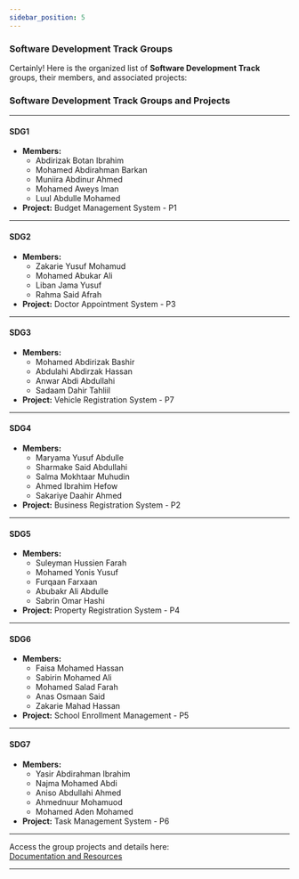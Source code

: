 ```yaml
---
sidebar_position: 5
---
```


### **Software Development Track Groups**

Certainly! Here is the organized list of **Software Development Track** groups, their members, and associated projects:

### **Software Development Track Groups and Projects**

---

#### **SDG1**
- **Members:**
    - Abdirizak Botan Ibrahim
    - Mohamed Abdirahman Barkan
    - Muniira Abdinur Ahmed
    - Mohamed Aweys Iman
    - Luul Abdulle Mohamed
- **Project:** Budget Management System - P1

---

#### **SDG2**
- **Members:**
    - Zakarie Yusuf Mohamud
    - Mohamed Abukar Ali
    - Liban Jama Yusuf
    - Rahma Said Afrah
- **Project:** Doctor Appointment System - P3

---

#### **SDG3**
- **Members:**
    - Mohamed Abdirizak Bashir
    - Abdulahi Abdirzak Hassan
    - Anwar Abdi Abdullahi
    - Sadaam Dahir Tahliil
- **Project:** Vehicle Registration System - P7

---

#### **SDG4**
- **Members:**
    - Maryama Yusuf Abdulle
    - Sharmake Said Abdullahi
    - Salma Mokhtaar Muhudin
    - Ahmed Ibrahim Hefow
    - Sakariye Daahir Ahmed
- **Project:** Business Registration System - P2

---

#### **SDG5**
- **Members:**
    - Suleyman Hussien Farah
    - Mohamed Yonis Yusuf
    - Furqaan Farxaan
    - Abubakr Ali Abdulle
    - Sabrin Omar Hashi
- **Project:** Property Registration System - P4

---

#### **SDG6**
- **Members:**
    - Faisa Mohamed Hassan
    - Sabirin Mohamed Ali
    - Mohamed Salad Farah
    - Anas Osmaan Said
    - Zakarie Mahad Hassan
- **Project:** School Enrollment Management - P5

---

#### **SDG7**
- **Members:**
    - Yasir Abdirahman Ibrahim
    - Najma Mohamed Abdi
    - Aniso Abdullahi Ahmed
    - Ahmednuur Mohamuod
    - Mohamed Aden Mohamed
- **Project:** Task Management System - P6

---


Access the group projects and details here:  
[Documentation and Resources](../../presentations/241222-SDT-Group-Projects.pdf)

---
